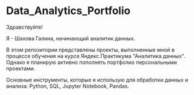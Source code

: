# Data_Analytics_Portfolio

Здравствуйте! 

Я - Шахова Галина, начинающий аналитик данных.

В этом репозитории представлены проекты, выполненные мной в процессе обучения на курсе Яндекс.Практикума "Аналитика данных".  
Однако я планирую активно пополнять портфолио персональными проектами.

Основные инструменты, которые я использую для обработки данных и анализа: Python, SQL, Jupyter Notebook, Pandas.
